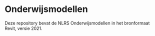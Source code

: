 # Onderwijsmodellen
Deze repository bevat de NLRS Onderwijsmodellen in het bronformaat Revit, versie 2021.
